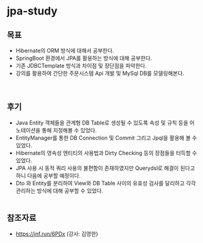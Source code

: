 # jpa-study

## 목표
- Hibernate의 ORM 방식에 대해서 공부한다.<br>
- SpringBoot 환경에서 JPA를 활용하는 방식에 대해 공부한다.<br>
- 기존 JDBCTemplate 방식과 차이점 및 장단점을 파악한다.<br>
- 강의를 활용하여 간단한 주문시스템 Api 개발 및 MySql DB를 모델링해본다.
<br><br><br>
## 후기
- Java Entity 객체들을 관계형 DB Table로 생성될 수 있도록 속성 및 규칙 등을 어노테이션을 통해 지정해볼 수 있었다.
- EntityManager를 통한 DB Connection 및 Commit 그리고 Jpql을 활용해 볼 수 있었다.
- Hibernate의 영속성 엔티티의 사용법과 Dirty Checking 등의 장점들을 터득할 수 있었다.
- JPA 사용 시 동적 쿼리 사용의 불편함이 존재하였지만 Querydsl로 해결이 된다고 하니 다음에 공부할 예정이다.
- Dto 와 Entity를 분리하여 View와 DB Table 사이의 유효성 검사를 달리하고 각각 관리하는 방식에 대해 공부할 수 있었다.
<br><br>

## 참조자료
- https://inf.run/6PDx (강사: 김영한)
